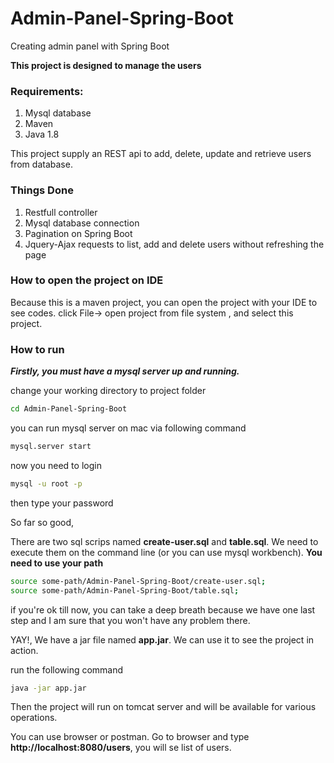 # Admin-Panel-Spring-Boot
Creating admin panel with Spring Boot

**This project is designed to manage the users**


### Requirements:
1. Mysql database
2. Maven
3. Java 1.8


This project supply an REST api to add, delete, update and retrieve users from database.


### Things Done
1. Restfull controller
2. Mysql database connection
3. Pagination on Spring Boot
4. Jquery-Ajax requests to list, add and delete users without refreshing the page


### How to open the project on IDE

Because this is a maven project, you can open the project with your IDE to see codes.
click File-> open project from file system , and select this project.

### How to run

***Firstly, you must have a mysql server up and running.***

change your working directory to project folder
```sh
cd Admin-Panel-Spring-Boot
```

you can run mysql server on mac via following command
```sh
mysql.server start
```

now you need to login
```sh
mysql -u root -p
```
then type your password

So far so good,

There are two sql scrips named **create-user.sql** and **table.sql**. We need to execute
them on the command line (or you can use mysql workbench). **You need to use your path**

```sh
source some-path/Admin-Panel-Spring-Boot/create-user.sql;
source some-path/Admin-Panel-Spring-Boot/table.sql;
```

if you're ok till now, you can take a deep breath because we have one last step and
 I am sure that you won't have any problem there.

YAY!, We have a jar file named **app.jar**. We can use it to see the project in action.

run the following command
```sh
java -jar app.jar
```

Then the project will run on tomcat server and will be available for various operations.

You can use browser or postman.
Go to browser and type **http://localhost:8080/users**, you will se list of users.
